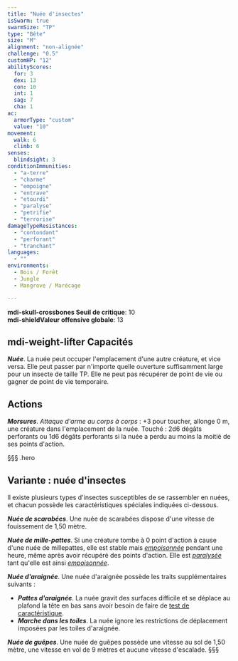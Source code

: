 ```yaml
---
title: "Nuée d'insectes"
isSwarm: true
swarmSize: "TP"
type: "Bête"
size: "M"
alignment: "non-alignée"
challenge: "0.5"
customHP: "12"
abilityScores:
  for: 3
  dex: 13
  con: 10
  int: 1
  sag: 7
  cha: 1
ac:
  armorType: "custom"
  value: "10"
movement:
  walk: 6
  climb: 6
senses:
  blindsight: 3
conditionImmunities:
  - "a-terre"
  - "charme"
  - "empoigne"
  - "entrave"
  - "etourdi"
  - "paralyse"
  - "petrifie"
  - "terrorise"
damageTypeResistances:
  - "contondant"
  - "perforant"
  - "tranchant"
languages:
  - ""
environments:
  - Bois / Forêt
  - Jungle
  - Mangrove / Marécage

---
```

**<v-icon>mdi-skull-crossbones</v-icon> Seuil de critique**: 10            
**<v-icon>mdi-shield</v-icon>Valeur offensive globale**: 13     
## <v-icon>mdi-weight-lifter</v-icon> Capacités
_**Nuée**_. La nuée peut occuper l'emplacement d'une autre créature, et vice versa. Elle peut passer par n'importe quelle ouverture suffisamment large pour un insecte de taille TP. Elle ne peut pas récupérer de point de vie ou gagner de point de vie temporaire.

## Actions
_**Morsures**_. _Attaque d'arme au corps à corps_ : +3 pour toucher, allonge 0 m, une créature dans l'emplacement de la nuée. Touché : 2d6 dégâts perforants ou  1d6 dégâts perforants si la nuée a perdu au moins la moitié de ses points d'action.

§§§ .hero
## Variante : nuée d'insectes
Il existe plusieurs types d'insectes susceptibles de se rassembler en nuées, et chacun possède les caractéristiques spéciales indiquées ci-dessous.

_**Nuée de scarabées**_. Une nuée de scarabées dispose d'une vitesse de fouissement de 1,50 mètre.

_**Nuée de mille-pattes**_. Si une créature tombe à 0 point d'action à cause d'une nuée de millepattes, elle est stable mais [_empoisonnée_](/gerer-la-sante-du-personnage/#empoisonne) pendant une heure, même après avoir récupéré des points d'action. Elle est [_paralysée_](/gerer-la-sante-du-personnage/#paralyse) tant qu'elle est ainsi [_empoisonnée_](/gerer-la-sante-du-personnage/#empoisonne).

_**Nuée d'araignée**_. Une nuée d'araignée possède les traits supplémentaires suivants :  
* _**Pattes d'araignée**_. La nuée gravit des surfaces difficile et se déplace au plafond la tête en bas sans avoir besoin de faire de [test de caractéristique](/utiliser-les-caracteristiques/#tests-de-caracteristique).  
* _**Marche dans les toiles**_. La nuée ignore les restrictions de déplacement imposées par les toiles d'araignée.

_**Nuée de guêpes**_. Une nuée de guêpes possède une vitesse au sol de 1,50 mètre, une vitesse en vol de 9 mètres et aucune vitesse d'escalade.
§§§
